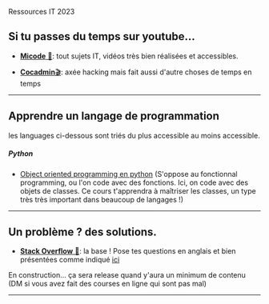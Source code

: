 Ressources IT 2023

## Si tu passes du temps sur youtube...

- [**Micode** 🎥](https://www.youtube.com/@Micode): tout sujets IT, vidéos très bien réalisées et accessibles.
  
- [**Cocadmin**🎬](https://www.youtube.com/@cocadmin): axée hacking mais fait aussi d'autre choses de temps en temps
  

---

## Apprendre un langage de programmation

les languages ci-dessous sont triés du plus accessible au moins accessible.

##### Python

- [Object oriented programming en python](https://www.educative.io/courses/learn-object-oriented-programming-in-python) (S'oppose au fonctionnal programming, ou l'on code avec des fonctions. Ici, on code avec des objets de classes. Ce cours t'apprendra à maîtriser les classes, un type très très important dans beaucoup de langages !)

---

## Un problème ? des solutions.

- [**Stack Overflow** 💬](https://stackoverflow.com/): la base ! Pose tes questions en anglais et bien présentées comme indiqué [ici](https://stackoverflow.com/help/how-to-ask)

En construction...
ça sera release quand y'aura un minimum de contenu (DM si vous avez fait des courses en ligne qui sont pas mal)

---
